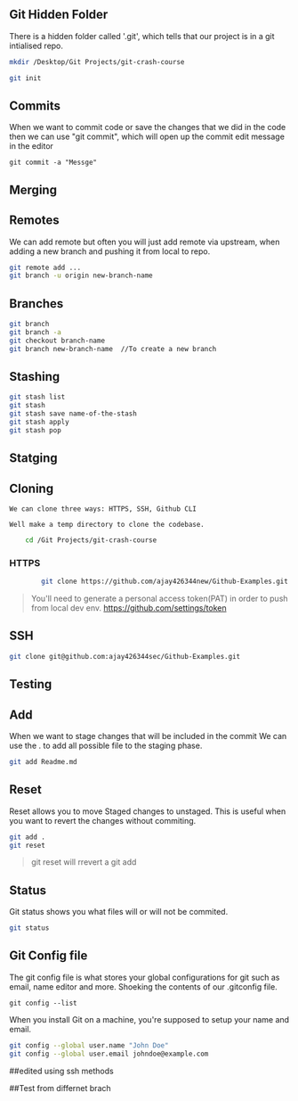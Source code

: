 ## Git Hidden Folder

There is a hidden folder called '.git', which tells that our project is in a git intialised repo.

```sh
mkdir /Desktop/Git Projects/git-crash-course

git init
```

## Commits

When we want to commit code or save the changes that we did in the code then we can use "git commit", which will open up the commit edit message in the editor 

```
git commit -a "Messge"
```
## Merging

## Remotes

We can add remote but often you will just add remote via upstream, when adding a new branch and pushing it from local to repo.
```sh
git remote add ...
git branch -u origin new-branch-name
```
## Branches

```sh
git branch
git branch -a
git checkout branch-name
git branch new-branch-name  //To create a new branch
```
## Stashing

```sh
git stash list
git stash
git stash save name-of-the-stash
git stash apply
git stash pop
```

## Statging

## Cloning
    We can clone three ways: HTTPS, SSH, Github CLI

    Well make a temp directory to clone the codebase. 

```sh
    cd /Git Projects/git-crash-course
```
### HTTPS
```sh
        git clone https://github.com/ajay426344new/Github-Examples.git
```
> You'll need to generate a personal access token(PAT) in order to push from local dev env.
>https://github.com/settings/token

## SSH

```sh
git clone git@github.com:ajay426344sec/Github-Examples.git
```
## Testing

## Add

When we want to stage changes that will be included in the commit
We can use the . to add all possible file to the staging phase.
```sh
git add Readme.md
```
## Reset

Reset allows you to move Staged changes to unstaged.
This is useful when you want to revert the changes without commiting.
```sh
git add .
git reset
```
>git reset will rrevert a git add

## Status

Git status shows you what files will or will not be commited.

```sh
git status
```

## Git Config file

The git config file is what stores your global configurations for git such as email, name editor and more.
Shoeking the contents of our .gitconfig file.
```
git config --list
```

 When you install Git on a machine, you're supposed to setup your name and email.

```sh
git config --global user.name "John Doe"
git config --global user.email johndoe@example.com
```

##edited using ssh methods

##Test from differnet brach